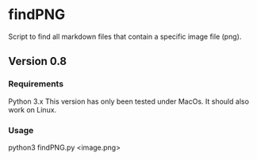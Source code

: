 # findPNG
Script to find all markdown files that contain a specific image file (png).

## Version 0.8

### Requirements
Python 3.x
This version has only been tested under MacOs. 
It should also work on Linux.


### Usage
python3 findPNG.py <image.png>

